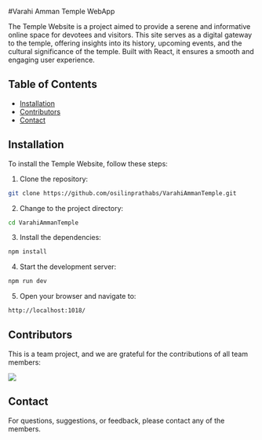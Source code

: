#Varahi Amman Temple WebApp

The Temple Website is a project aimed to provide a serene and informative online space for devotees and visitors. This site serves as a digital gateway to the temple, offering insights into its history, upcoming events, and the cultural significance of the temple. Built with React, it ensures a smooth and engaging user experience.

## Table of Contents

- [Installation](#installation)
- [Contributors](#contributors)
- [Contact](#contact)

## Installation

To install the Temple Website, follow these steps:

1. Clone the repository:
```bash
git clone https://github.com/osilinprathabs/VarahiAmmanTemple.git
```
2. Change to the project directory:
```bash
cd VarahiAmmanTemple
```
3. Install the dependencies:
```bash
npm install
```
4. Start the development server:
```bash
npm run dev
```
5. Open your browser and navigate to:
```bash
http://localhost:1018/
```
## Contributors

This is a team project, and we are grateful for the contributions of all team members:

<a href="https://github.com/osilinprathabs/VarahiAmmanTemple/graphs/contributors">
  <img src="https://contrib.rocks/image?repo=osilinprathabs/VarahiAmmanTemple&nocache=5" />
</a>


## Contact

For questions, suggestions, or feedback, please contact any of the members.
